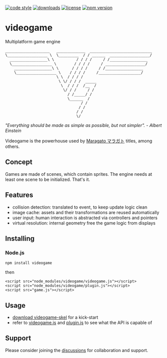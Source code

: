 [![code style](https://img.shields.io/badge/code_style-classic-blue.svg)](http://diogoeichert.github.io/eslint-config-classic)
[![downloads](https://img.shields.io/npm/dt/videogame.svg)](https://www.npmjs.com/package/videogame)
[![license](https://img.shields.io/github/license/diogoeichert/videogame.svg)](LICENSE)
[![npm version](https://img.shields.io/npm/v/videogame.svg)](https://www.npmjs.com/package/videogame)

# videogame
Multiplatform game engine

```
____________________   _____________  ____________________________
\__________________ \  \_________  / / ______  __________________/
  _________________\ \          / / / /     / /_________________
  \__________________ \        / / / /     / __________________/
    _________________\ \      / / / /     / /_________________
    \__________________ \    / / / /     /___________________/
                       \ \  / / / /
                        \ \/ / / /  _____
                         \  / / /  /__  /
                          \/ / /     / /
                            / /_____/ /
                            \______  /
                                  / /
                                 / /
                                / /
                                \/
```

*"Everything should be made as simple as possible, but not simpler". - Albert Einstein*

Videogame is the powerhouse used by [Maragato マラガト](https://maragato.itch.io) titles, among others.

## Concept
Games are made of scenes, which contain sprites. The engine needs at least one scene to be initialized. That's it.

## Features
- collision detection: translated to event, to keep update logic clean
- image cache: assets and their transformations are reused automatically
- user input: human interaction is abstracted via controllers and pointers
- virtual resolution: internal geometry free the game logic from displays

## Installing
### Node.js
```
npm install videogame
```
then
```
<script src="node_modules/videogame/videogame.js"></script>
<script src="node_modules/videogame/plugin.js"></script>
<script src="game.js"></script>
```

## Usage
- [download videogame-skel](https://github.com/diogoeichert/videogame-skel/archive/refs/heads/main.zip) for a kick-start
- refer to [videogame.js](videogame.js) and [plugin.js](plugin.js) to see what the API is capable of

## Support
Please consider joining the [discussions](https://github.com/diogoeichert/videogame/discussions) for collaboration and support.
